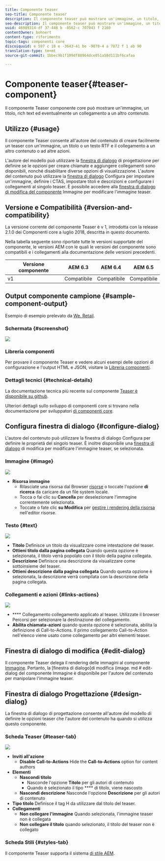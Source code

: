 ```yaml
---
title: Componente teaser
seo-title: Componente teaser
description: Il componente teaser può mostrare un'immagine, un titolo, rich text ed eventualmente un collegamento a un altro contenuto.
seo-description: Il componente teaser può mostrare un'immagine, un titolo, rich text ed eventualmente un collegamento a un altro contenuto.
uuid: 46989314-df 37-448 b -8562-c 707043 f 2160
contentOwner: bohnert
content-type: riferimento
topic-tags: componenti core
discoiquuid: e 597 c 18 e -3643-41 be -9878-4 a 7872 f 1 ab 90
translation-type: tm+mt
source-git-commit: 1bbec9b1f109df88964dce051a58d111bf6cafaa

---
```



# Componente teaser{#teaser-component}

Il componente Teaser componente core può mostrare un&#39;immagine, un titolo, rich text ed eventualmente un collegamento a un altro contenuto.

## Utilizzo {#usage}

Il componente Teaser consente all&#39;autore del contenuto di creare facilmente un teaser con un&#39;immagine, un titolo o un testo RTF e il collegamento a un altro contenuto o ad altre azioni.

L&#39;autore del modello può utilizzare la [finestra di dialogo](#design-dialog) di progettazione per definire se le opzioni per creare chiamate e aggiungere collegamenti sono disponibili, nonché disabilitare diverse opzioni di visualizzazione. L&#39;autore del contenuto può utilizzare la [finestra di dialogo](#configure-dialog) Configura per impostare un&#39;immagine, definire i CTAS, impostare titoli e descrizioni e configurare i collegamenti al singolo teaser. È possibile accedere alla [finestra di dialogo](image.md#edit-dialog) [di modifica del componente](image.md) Immagine per modificare l&#39;immagine teaser.

## Versione e Compatibilità {#version-and-compatibility}

La versione corrente del componente Teaser è v 1, introdotta con la release 2.1.0 dei Componenti core a luglio 2018, descritta in questo documento.

Nella tabella seguente sono riportate tutte le versioni supportate del componente, le versioni AEM con le quali le versioni del componente sono compatibili e i collegamenti alla documentazione delle versioni precedenti.

| Versione componente | AEM 6.3 | AEM 6.4 | AEM 6.5 |
|---|---|---|---|
| v1 | Compatibile | Compatibile | Compatibile |

## Output componente campione {#sample-component-output}

Esempio di esempio prelevato da [We. Retail](https://helpx.adobe.com/experience-manager/6-5/sites/developing/using/we-retail.html).

### Schermata {#screenshot}

![](assets/screen_shot_2018-07-04at145042.png)

### Libreria componenti

Per provare il componente Teaser e vedere alcuni esempi delle opzioni di configurazione e l&#39;output HTML e JSON, visitare la [Libreria componenti](http://opensource.adobe.com/aem-core-wcm-components/library/teaser.html).

### Dettagli tecnici {#technical-details}

La documentazione tecnica più recente sul componente [Teaser è disponibile su github](https://github.com/adobe/aem-core-wcm-components/blob/master/content/src/content/jcr_root/apps/core/wcm/components/teaser/v1/teaser).

Ulteriori dettagli sullo sviluppo di componenti core si trovano nella documentazione per sviluppatori [di componenti core](developing.md).

## Configura finestra di dialogo {#configure-dialog}

L&#39;autore del contenuto può utilizzare la finestra di dialogo Configura per definire le proprietà del singolo teaser. È inoltre disponibile una [finestra di dialogo](#edit-dialog) di modifica per modificare l&#39;immagine teaser, se selezionata.

### Immagine {#image}

![](assets/screen_shot_2018-07-03at104125.png)

* **Risorsa immagine**
   * Rilasciate una risorsa dal Browser [risorse](https://helpx.adobe.com/experience-manager/6-5/sites/authoring/using/author-environment-tools.html) o toccate l&#39;opzione **di ricerca** da caricare da un file system locale.
   * Tocca o fai clic su **Cancella** per deselezionare l&#39;immagine correntemente selezionata.
   * Toccate o fate clic **su Modifica** per [gestire i rendering della risorsa](https://helpx.adobe.com/experience-manager/6-5/assets/using/managing-assets-touch-ui.html) nell&#39;editor risorse.

### Testo {#text}

![](assets/screen_shot_2018-07-03at104138.png)

* **Titolo**
Definisce un titolo da visualizzare come intestazione del teaser.
* **Ottieni titolo dalla pagina
collegata** Quando questa opzione è selezionata, il titolo verrà popolato con il titolo della pagina collegata.
* **Descrizione**
Definisce una descrizione da visualizzare come sottoinsieme del teaser.
* **Ottieni descrizione dalla pagina
collegata** Quando questa opzione è selezionata, la descrizione verrà compilata con la descrizione della pagina collegata.

### Collegamenti e azioni {#links-actions}

![](assets/screen_shot_2018-07-03at104146.png)

* **** Collegamento collegamento applicato al teaser. Utilizzate il browser Percorsi per selezionare la destinazione del collegamento.
* **Abilita chiamata-azioni** quando questa opzione è selezionata, abilita la definizione di Call-to-Actions. Il primo collegamento Call-to-Action nell&#39;elenco viene usato come collegamento per altri elementi teaser.

## Finestra di dialogo di modifica {#edit-dialog}

Il componente Teaser delega il rendering delle immagini al componente [Immagine](image.md). Pertanto, la [finestra di dialogo]di modifica (image. md # edit-dialog del componente Immagine è disponibile per l&#39;autore del contenuto per manipolare l&#39;immagine teaser.

## Finestra di dialogo Progettazione {#design-dialog}

La finestra di dialogo di progettazione consente all&#39;autore del modello di definire le opzioni teaser che l&#39;autore del contenuto ha quando si utilizza questo componente.

### Scheda Teaser {#teaser-tab}

![](assets/screen_shot_2018-07-03at105958.png)

* **Inviti all&#39;azione**
   * **Disable Call-to-Actions**
Hide the **Call-to-Actions** option for content authors
* **Elementi**
   * **Nascondi titolo**
      * Nasconde l&#39;opzione **Titolo** per gli autori di contenuto
      * Quando è selezionato il tipo **** di titolo, viene nascosto
   * **Nascondi descrizione**
Nasconde l&#39;opzione **Descrizione** per gli autori di contenuto
* **Tipo
titolo** Definisce il tag H da utilizzare dal titolo del teaser.
* **Collegamenti**
   * **Non collegare l&#39;immagine**
Quando selezionata, l&#39;immagine teaser non è collegata
   * **Non collegare il titolo**
quando selezionato, il titolo del teaser non è collegato

### Scheda Stili {#styles-tab}

Il componente Teaser supporta il sistema [di stile AEM](authoring.md#component-styling).
